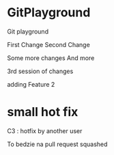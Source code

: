 # GitPlayground
Git playground

First Change 
Second Change

Some more changes
And more

3rd session of changes

adding Feature 2

small hot fix
=======
C3 : hotfix by another user


To bedzie na pull request squashed
